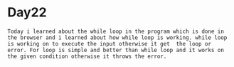 # Day22

	Today i learned about the while loop in the program which is done in the browser and i learned about how while loop is working. while loop is working on to execute the input otherwise it get  the loop or error. For loop is simple and better than while loop and it works on the given condition otherwise it throws the error.
